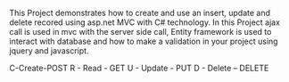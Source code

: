 This Project demonstrates how to create and use an insert, update and delete recored using asp.net MVC with C# technology.
In this Project  ajax call is used in mvc with the server side call,
Entity framework is used to interact with database and how to make a validation in your project using jquery and javascript.

C-Create-POST
R - Read - GET
U - Update - PUT
D - Delete – DELETE
